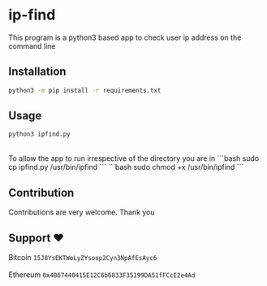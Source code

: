 # ip-find

This program is a python3 based app to check user ip address on the command line

## Installation 

```bash
python3 -m pip install -r requirements.txt
```

## Usage 

```bash
python3 ipfind.py
```
<br />
To allow the app to run irrespective of the directory you are in
```bash
sudo cp ipfind.py /usr/bin/ipfind
```
```bash
sudo chmod +x /usr/bin/ipfind
```

## Contribution

Contributions are very welcome. Thank you

## Support :heart:

Bitcoin `15J8YsEKTWoLyZYsoop2Cyn3NpAfEsAyc6` <br />
<br />Ethereum `0x4B67440415E12C6b6833F35199DA51fFCcE2e4Ad`
